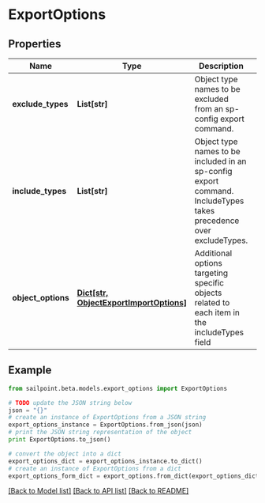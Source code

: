# ExportOptions


## Properties

Name | Type | Description | Notes
------------ | ------------- | ------------- | -------------
**exclude_types** | **List[str]** | Object type names to be excluded from an sp-config export command. | [optional] 
**include_types** | **List[str]** | Object type names to be included in an sp-config export command. IncludeTypes takes precedence over excludeTypes. | [optional] 
**object_options** | [**Dict[str, ObjectExportImportOptions]**](ObjectExportImportOptions.md) | Additional options targeting specific objects related to each item in the includeTypes field | [optional] 

## Example

```python
from sailpoint.beta.models.export_options import ExportOptions

# TODO update the JSON string below
json = "{}"
# create an instance of ExportOptions from a JSON string
export_options_instance = ExportOptions.from_json(json)
# print the JSON string representation of the object
print ExportOptions.to_json()

# convert the object into a dict
export_options_dict = export_options_instance.to_dict()
# create an instance of ExportOptions from a dict
export_options_form_dict = export_options.from_dict(export_options_dict)
```
[[Back to Model list]](../README.md#documentation-for-models) [[Back to API list]](../README.md#documentation-for-api-endpoints) [[Back to README]](../README.md)


